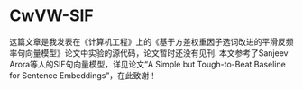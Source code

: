 # CwVW-SIF

这篇文章是我发表在《计算机工程》上的《基于方差权重因子选词改进的平滑反频率句向量模型》论文中实验的源代码，论文暂时还没有见刊.
本文参考了Sanjeev Arora等人的SIF句向量模型，详见论文“A Simple but Tough-to-Beat Baseline for Sentence Embeddings”，在此致谢！

